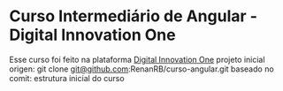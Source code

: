 # Curso Intermediário de Angular - Digital Innovation One

Esse curso foi feito na plataforma [Digital Innovation One](https://digitalinnovation.one/)
projeto inicial origen: git clone git@github.com:RenanRB/curso-angular.git
baseado no comit: estrutura inicial do curso

